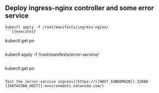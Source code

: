 ## Deploy ingress-nginx controller and some error service

```
kubectl apply -f /root/manifests/ingress-nginx/
```{{execute}}

```
kubectl get po
```{{execute}}

```
kubectl apply -f /root/manifests/error-service/
```{{execute}}

```
kubectl get po
```{{execute}}

Test the [error-service ingress](https://[[HOST_SUBDOMAIN]]-32080-[[KATACODA_HOST]].environments.katacoda.com/)
